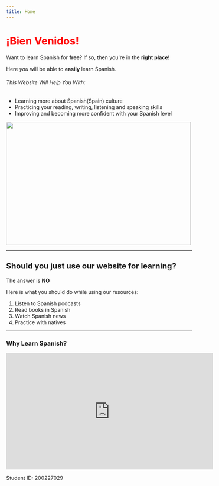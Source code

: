 ```yaml
---
title: Home
---
```


<html lang="en">
<head>
     <meta charset="utf-8">
    <meta name="author" content="Catarina Pita">
    <meta name="description" content="This is a page where one can learn Spanish">
</head>

<div class="row">
<div class="col-sm-6">
<h1 lang="es" style="color:red">¡Bien Venidos!</h1>
<p>Want to learn Spanish for <strong>free</strong>? If so, then you're in the <strong>right place</strong>!</p>

  <p>Here <em>you</em> will be able to <strong>easily</strong> learn Spanish.</p>
  
 <h6>This Website Will Help You With:</h6>
 <ul>
  <li>Learning more about Spanish(Spain) culture</li>
  <li>Practicing your reading, writing, listening and speaking skills</li>
  <li>Improving and becoming more confident with your Spanish level </li>
  </ul>  
</div>
 
<div class="col-sm-6">
<p><img src="https://upload.wikimedia.org/wikipedia/commons/a/ae/Spain_stub.svg" width="500" height="333"></p>
</div>
 
</div>   
        
<hr>
     
  <h2>Should you just use our website for learning?</h2>
  <p>The answer is <strong>NO</strong></p>
  
  <p>Here is what you should do while using our resources:</p>
   
  <ol>
  <li>Listen to Spanish podcasts</li>
  <li>Read books in Spanish</li>
  <li>Watch Spanish news</li>
  <li>Practice with natives</li>
</ol> 
    
     
 <hr>
     
  <h3>Why Learn Spanish?</h3>
  
  <iframe width="560" height="315" src="https://www.youtube.com/embed/Q3xvmc1gVVE" title="YouTube video player" frameborder="0" allow="accelerometer; autoplay; clipboard-write; encrypted-media; gyroscope; picture-in-picture" allowfullscreen></iframe>
     
Student ID: 200227029
  
 
  
 






